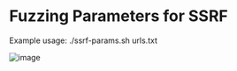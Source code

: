 # Fuzzing Parameters for SSRF

Example usage: ./ssrf-params.sh urls.txt

![image](https://user-images.githubusercontent.com/80685782/178127020-4c997136-ba49-42eb-a645-7923a8ab8380.png)
